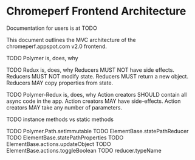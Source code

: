 <!-- Copyright 2017 The Chromium Authors. All rights reserved.
     Use of this source code is governed by a BSD-style license that can be
     found in the LICENSE file.
-->

# Chromeperf Frontend Architecture

Documentation for users is at TODO

This document outlines the MVC architecture of the chromeperf.appspot.com v2.0
frontend.

TODO Polymer is, does, why

TODO Redux is, does, why
Reducers MUST NOT have side effects.
Reducers MUST NOT modify state.
Reducers MUST return a new object.
Reducers MAY copy properties from state.

TODO Polymer-Redux is, does, why
Action creators SHOULD contain all async code in the app.
Action creators MAY have side-effects.
Action creators MAY take any number of parameters.

TODO instance methods vs static methods

TODO Polymer.Path.setImmutable
TODO ElementBase.statePathReducer
TODO ElementBase.statePathProperties
TODO ElementBase.actions.updateObject
TODO ElementBase.actions.toggleBoolean
TODO reducer.typeName
